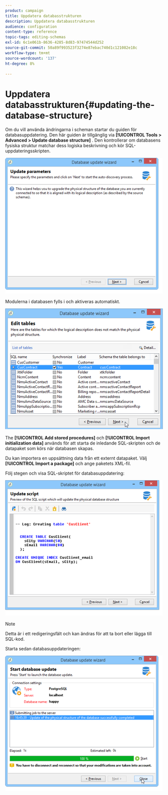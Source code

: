 ```yaml
---
product: campaign
title: Uppdatera databasstrukturen
description: Uppdatera databasstrukturen
audience: configuration
content-type: reference
topic-tags: editing-schemas
exl-id: 6c1e061b-8636-4285-8d83-97474544d252
source-git-commit: 50a89f993523f3274e87ebac740d1c121082e18c
workflow-type: tm+mt
source-wordcount: '137'
ht-degree: 8%

---
```


# Uppdatera databasstrukturen{#updating-the-database-structure}



Om du vill använda ändringarna i scheman startar du guiden för databasuppdatering. Den här guiden är tillgänglig via **[!UICONTROL Tools > Advanced > Update database structure]** . Den kontrollerar om databasens fysiska struktur matchar dess logiska beskrivning och kör SQL-uppdateringsskripten.

![](assets/d_ncs_integration_schema_update.png)

Modulerna i databasen fylls i och aktiveras automatiskt.

![](assets/d_ncs_integration_schema_update_select.png)

The **[!UICONTROL Add stored procedures]** och **[!UICONTROL Import initialization data]** används för att starta de inledande SQL-skripten och de datapaket som körs när databasen skapas.

Du kan importera en uppsättning data från ett externt datapaket. Välj **[!UICONTROL Import a package]** och ange paketets XML-fil.

Följ stegen och visa SQL-skriptet för databasuppdatering:

![](assets/d_ncs_integration_schema_update2.png)

>[!NOTE]
>
>Detta är i ett redigeringsfält och kan ändras för att ta bort eller lägga till SQL-kod.

Starta sedan databasuppdateringen:

![](assets/d_ncs_integration_schema_update3.png)
